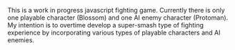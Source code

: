 This is a work in progress javascript fighting game. Currently there is only one playable character (Blossom) and one AI enemy character (Protoman). My intention is to overtime develop a super-smash type of fighting experience by incorporating various types of playable characters and AI enemies. 